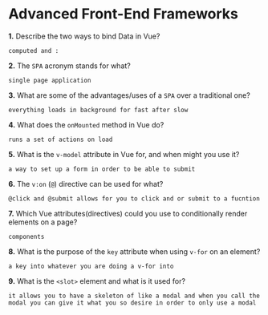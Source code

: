 # Advanced Front-End Frameworks


**1.** Describe the two ways to bind Data in Vue?
<!-- enter you answer in the space below -->
```
computed and :
```

**2.** The `SPA` acronym stands for what?
<!-- enter you answer in the space below -->
```
single page application
```
**3.** What are some of the advantages/uses of a `SPA` over a traditional one?
<!-- enter you answer in the space below -->
```
everything loads in background for fast after slow
```
**4.** What does the `onMounted` method in Vue do?
<!-- enter you answer in the space below -->
```
runs a set of actions on load
```
**5.** What is the `v-model` attribute in Vue for, and when might you use it?
<!-- enter you answer in the space below -->
```
a way to set up a form in order to be able to submit
```
**6.** The `v:on` (`@`) directive can be used for what?
<!-- enter you answer in the space below -->
```
@click and @submit allows for you to click and or submit to a fucntion
```
**7.** Which Vue attributes(directives) could you use to conditionally render elements on a page?
<!-- enter you answer in the space below -->
```
components
```
**8.** What is the purpose of the `key` attribute when using `v-for` on an element?
<!-- enter you answer in the space below -->
```
a key into whatever you are doing a v-for into
```
**9.** What is the `<slot>` element and what is it used for?
<!-- enter you answer in the space below -->
```
it allows you to have a skeleton of like a modal and when you call the modal you can give it what you so desire in order to only use a modal
```